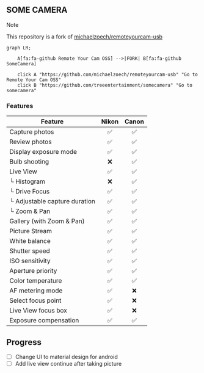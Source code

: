 ## SOME CAMERA

> [!NOTE]
> This repository is a fork of [michaelzoech/remoteyourcam-usb](https://github.com/michaelzoech/remoteyourcam-usb)
>
> ```mermaid
> graph LR;
>
>     A[fa:fa-github Remote Your Cam OSS] -->|FORK| B[fa:fa-github SomeCamera]
>
>     click A "https://github.com/michaelzoech/remoteyourcam-usb" "Go to Remote Your Cam OSS"
>     click B "https://github.com/treeentertainment/somecamera" "Go to somecamera"
> ```

### Features

| Feature                                | Nikon | Canon |
| -------------------------------------- | :---: | :---: |
| Capture photos                         | ✅ | ✅ |
| Review photos                          | ✅ | ✅ |
| Display exposure mode                  | ✅ | ✅ |
| Bulb shooting                          | ❌ | ✅ |
| Live View                              | ✅ | ✅ |
| └ Histogram                            | ❌ | ✅ |
| └ Drive Focus                          | ✅ | ✅ |
| └ Adjustable capture duration          | ✅ | ✅ |
| └ Zoom & Pan                           | ✅ | ✅ |
| Gallery (with Zoom & Pan)              | ✅ | ✅ |
| Picture Stream                         | ✅ | ✅ |
| White balance                          | ✅ | ✅ |
| Shutter speed                          | ✅ | ✅ |
| ISO sensitivity                        | ✅ | ✅ |
| Aperture priority                      | ✅ | ✅ |
| Color temperature                      | ✅ | ✅ |
| AF metering mode                       | ✅ | ❌ |
| Select focus point                     | ✅ | ❌ |
| Live View focus box                    | ✅ | ❌ |
| Exposure compensation                  | ✅ | ✅ |

## Progress
- [ ] Change UI to material design for android
- [ ] Add live view continue after taking picture

